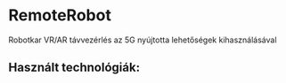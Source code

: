 # RemoteRobot

Robotkar VR/AR távvezérlés az 5G nyújtotta lehetőségek kihasználásával

Használt technológiák:
-
